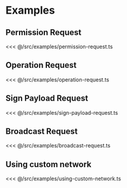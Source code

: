 # Examples

## Permission Request

<<< @/src/examples/permission-request.ts

## Operation Request

<<< @/src/examples/operation-request.ts

## Sign Payload Request

<<< @/src/examples/sign-payload-request.ts

## Broadcast Request

<<< @/src/examples/broadcast-request.ts

## Using custom network

<<< @/src/examples/using-custom-network.ts

